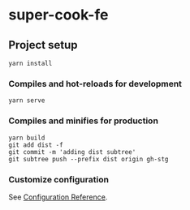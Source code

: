 # super-cook-fe

## Project setup
```
yarn install
```

### Compiles and hot-reloads for development
```
yarn serve
```

### Compiles and minifies for production
```
yarn build
git add dist -f
git commit -m 'adding dist subtree'
git subtree push --prefix dist origin gh-stg
```

### Customize configuration
See [Configuration Reference](https://cli.vuejs.org/config/).
